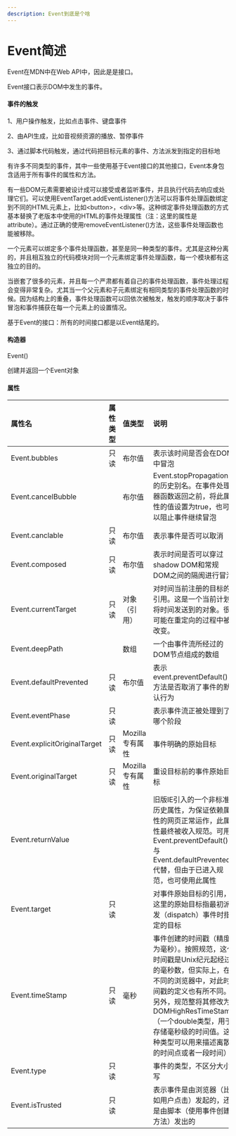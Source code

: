 ```yaml
---
description: Event到底是个啥
---
```


# Event简述

 Event在MDN中在Web API中，因此是是接口。

 Event接口表示DOM中发生的事件。

####  事件的触发

1、用户操作触发，比如点击事件、键盘事件

2、由API生成，比如音视频资源的播放、暂停事件

3、通过脚本代码触发，通过代码把目标元素的事件、方法派发到指定的目标地

 有许多不同类型的事件，其中一些使用基于Event接口的其他接口，Event本身包含适用于所有事件的属性和方法。

 有一些DOM元素需要被设计成可以接受或者监听事件，并且执行代码去响应或处理它们。可以使用EventTarget.addEventListener\(\)方法可以将事件处理函数绑定到不同的HTML元素上，比如&lt;button&gt;，&lt;div&gt;等。这种绑定事件处理函数的方式基本替换了老版本中使用的HTML的事件处理属性（注：这里的属性是attribute）。通过正确的使用removeEventListener\(\)方法，这些事件处理函数也能被移除。

 一个元素可以绑定多个事件处理函数，甚至是同一种类型的事件。尤其是这种分离的，并且相互独立的代码模块对同一个元素绑定事件处理函数，每一个模块都有这独立的目的。

 当嵌套了很多的元素，并且每一个严肃都有着自己的事件处理函数，事件处理过程会变得非常复杂。尤其当一个父元素和子元素绑定有相同类型的事件处理函数的时候。因为结构上的重叠，事件处理函数可以回依次被触发，触发的顺序取决于事件冒泡和事件捕获在每一个元素上的设置情况。

 基于Event的接口：所有的时间接口都是以Event结尾的。

#### 构造器

Event\(\)

创建并返回一个Event对象

####  属性

| 属性名 | 属性类型 | 值类型 | 说明 |
| :--- | :--- | :--- | :--- |
| Event.bubbles | 只读 | 布尔值 | 表示该时间是否会在DOM中冒泡 |
| Event.cancelBubble |  | 布尔值 | Event.stopPropagation\(\)的历史别名。在事件处理器函数返回之前，将此属性的值设置为true，也可以阻止事件继续冒泡 |
| Event.canclable | 只读 | 布尔值 | 表示事件是否可以取消 |
| Event.composed | 只读 | 布尔值 | 表示时间是否可以穿过shadow DOM和常规DOM之间的隔阂进行冒泡 |
| Event.currentTarget | 只读 | 对象（引用） | 对时间当前注册的目标的引用。这是一个当前计划将时间发送到的对象。很可能在重定向的过程中被改变。 |
| Event.deepPath |  | 数组 | 一个由事件流所经过的DOM节点组成的数组 |
| Event.defaultPrevented | 只读 | 布尔值 | 表示event.preventDefault\(\)方法是否取消了事件的默认行为 |
| Event.eventPhase | 只读 |  | 表示事件流正被处理到了哪个阶段 |
| Event.explicitOriginalTarget | 只读 | Mozilla专有属性 | 事件明确的原始目标 |
| Event.originalTarget | 只读 | Mozilla专有属性 | 重设目标前的事件原始目标 |
| Event.returnValue |  |  | 旧版IE引入的一个非标准历史属性，为保证依赖属性的网页正常运作，此属性最终被收入规范。可用Event.preventDefault\(\)与Event.defaultPrevented代替，但由于已进入规范，也可使用此属性 |
| Event.target | 只读 |  | 对事件原始目标的引用，这里的原始目标指最初派发（dispatch）事件时指定的目标 |
| Event.timeStamp | 只读 | 毫秒 | 事件创建的时间戳（精度为毫秒）。按照规范，这个时间戳是Unix纪元起经过的毫秒数，但实际上，在不同的浏览器中，对此时间戳的定义也有所不同。另外，规范整将其修改为DOMHighResTimeStamp（一个double类型，用于存储毫秒级的时间值。这种类型可以用来描述离散的时间点或者一段时间） |
| Event.type | 只读 |  | 事件的类型，不区分大小写 |
| Event.isTrusted | 只读 |  | 表示事件是由浏览器（比如用户点击）发起的，还是由脚本（使用事件创建方法）发出的 |

